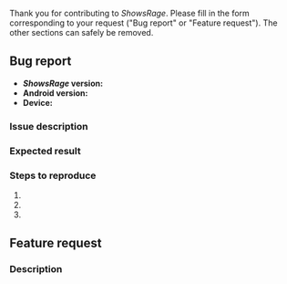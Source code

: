 Thank you for contributing to *ShowsRage*. Please fill in the form corresponding to your request ("Bug report" or "Feature request"). The other sections can safely be removed.

## Bug report

* ***ShowsRage* version:**
* **Android version:**
* **Device:**

### Issue description



### Expected result



### Steps to reproduce

1.
2.
3.

## Feature request

### Description
